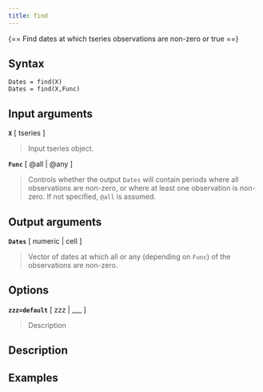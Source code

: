 ```yaml
---
title: find
---
```


{== Find dates at which tseries observations are non-zero or true ==}


## Syntax 

    Dates = find(X)
    Dates = find(X,Func)


## Input arguments 


__`X`__ [ tseries ]
>
> Input tseries object.
>

__`Func`__ [ @all | @any ]
>
> Controls whether the output `Dates` will
> contain periods where all observations are non-zero, or where at least
> one observation is non-zero. If not specified, `@all` is
> assumed.
>


## Output arguments 

__`Dates`__ [ numeric | cell ]
>
> Vector of dates at which all or any
> (depending on `Func`) of the observations are non-zero. 
>

## Options 

__`zzz=default`__ [ zzz | ___ ]
> 
> Description
> 


## Description 



## Examples

```matlab
```

